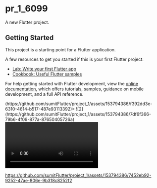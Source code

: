 # pr_1_6099

A new Flutter project.

## Getting Started

This project is a starting point for a Flutter application.

A few resources to get you started if this is your first Flutter project:

- [Lab: Write your first Flutter app](https://docs.flutter.dev/get-started/codelab)
- [Cookbook: Useful Flutter samples](https://docs.flutter.dev/cookbook)

For help getting started with Flutter development, view the
[online documentation](https://docs.flutter.dev/), which offers tutorials,
samples, guidance on mobile development, and a full API reference.
<p>
  <img>(https://github.com/sumitFlutter/project_1/assets/153794386/f392dd3e-6310-4614-b517-487e93113392)>
      </img>
![2](https://github.com/sumitFlutter/project_1/assets/153794386/7df6f366-79b6-4f09-877a-87650405726a)


  <video>
  

https://github.com/sumitFlutter/project_1/assets/153794386/7452eb92-9252-47ae-806e-9b318c8252f2


  </video>
</p>
